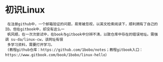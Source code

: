 # 初识Linux
     
     在注册github中，一个邮箱验证的问题，易常被忽视，以英文检索阅读下，顺利拥有了自己的ID。但在gitbook中，却没有这么一
     帆风顺，在一次次尝试中，在book与gitbook中分辨不清，以致仓库中存在的错误地址。需强调 su-da/linux-cw，该网址有很
     多学习资料，需要打开学习。
     (教程github仓库：https://github.com/1bobo/notes；教程gitbook入口：https://www.gitbook.com/book/1bobo/linux-hello）
     